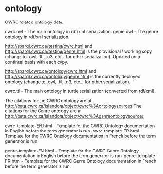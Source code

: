 # ontology
CWRC related ontology data.

cwrc.owl - The main ontology in rdf/xml serialization.
genre.owl - The genre ontology in rdf/xml serialization.

http://sparql.cwrc.ca/testing/cwrc.html and http://sparql.cwrc.ca/testing/genre.html is the provisional / working copy (change to .owl, .ttl, .n3, etc... for other serialization). Updated on a continual basis with each copy.

http://sparql.cwrc.ca/ontology/cwrc.html and http://sparql.cwrc.ca/ontology/genre.html is the currently deployed ontology  (change to .owl, .ttl, .n3, etc... for other serialization).

cwrc.ttl - The main ontology in turtle serialization (converted from rdf/xml).

The citations for the CWRC ontology are at http://beta.cwrc.ca/islandora/object/cwrc%3Aontologysources
The citations for the Genre ontology are at http://beta.cwrc.ca/islandora/object/cwrc%3Agenreontologysources

cwrc-template-EN.html - Template for the CWRC Ontology documentation in English before the term generator is run.
cwrc-template-FR.html - Template for the CWRC Ontology documentation in French before the term generator is run.

genre-template-EN.html - Template for the CWRC Genre Ontology documentation in English before the term generator is run.
genre-template-FR.html - Template for the CWRC Genre Ontology documentation in French before the term generator is run.

